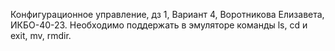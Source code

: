 Конфигурационное управление, дз 1, Вариант 4, Воротникова Елизавета, ИКБО-40-23.
Необходимо поддержать в эмуляторе команды ls, cd и exit, mv, rmdir.
